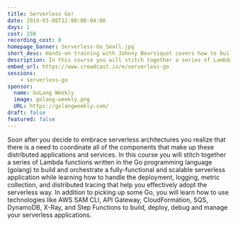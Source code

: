 ```yaml
---
title: Serverless Go!
date: 2019-03-08T12:00:00-04:00
days: 1
cost: 150
recording_cost: 0
homepage_banner: Serverless-Go_Small.jpg
short_desc: Hands-on training with Johnny Boursiquot covers how to build scalable serverless applications with golang.
description: In this course you will stitch together a series of Lambda functions written in the Go programming language (golang) to build and orchestrate a fully-functional and scalable serverless application while learning how to handle the deployment, logging, metric collection, and distributed tracing that help you effectively adopt the serverless way.
embed_url: https://www.crowdcast.io/e/serverless-go
sessions:
    - serverless-go
sponsor:
  name: GoLang Weekly
  image: golang-weekly.png
  URL: https://golangweekly.com/
draft: false
featured: false
---
```


Soon after you decide to embrace serverless architectures you realize that there is a need to coordinate all of the components that make up these distributed applications and services. In this course you will stitch together a series of Lambda functions written in the Go programming language (golang) to build and orchestrate a fully-functional and scalable serverless application while learning how to handle the deployment, logging, metric collection, and distributed tracing that help you effectively adopt the serverless way. In addition to picking up some Go, you will learn how to use technologies like AWS SAM CLI, API Gateway, CloudFormation, SQS, DynamoDB, X-Ray, and Step Functions to build, deploy, debug and manage your serverless applications.
